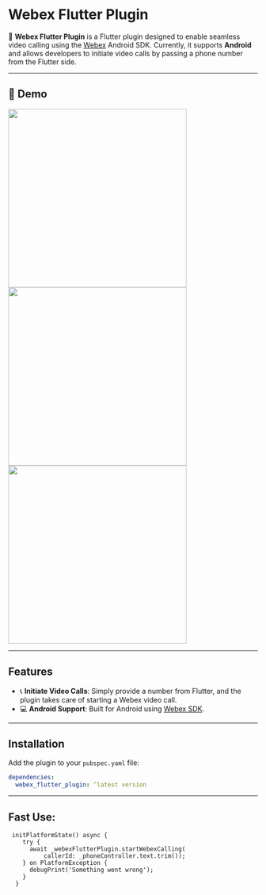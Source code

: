 # Webex Flutter Plugin


🚀 **Webex Flutter Plugin** is a Flutter plugin designed to enable seamless video calling using the [Webex](https://developer.webex.com/docs) Android SDK. Currently, it supports **Android** and allows developers to initiate video calls by passing a phone number from the Flutter side.

---

## 📢 Demo
<div align:left;display:inline;>
<img height="360" src="https://github.com/user-attachments/assets/9deb62e8-2d84-45c3-b6b6-5797da71a73c"/>

<img height="360" src="https://github.com/user-attachments/assets/fed8dbb4-652c-4f54-98e2-e3d485ec2a9e"/>

<img height="360" src="https://github.com/user-attachments/assets/042ab33d-433e-497e-9c5a-2310061ba65c"/> 

</div> 

---

## Features

- 📞 **Initiate Video Calls**: Simply provide a number from Flutter, and the plugin takes care of starting a Webex video call.
- 💻 **Android Support**: Built for Android using [Webex SDK](https://developer.webex.com/docs/sdks/android).

---

## Installation

Add the plugin to your `pubspec.yaml` file:

```yaml
dependencies:
  webex_flutter_plugin: ^latest version
```

---

## Fast Use:

```
 initPlatformState() async {
    try {
      await _webexFlutterPlugin.startWebexCalling(
          callerId: _phoneController.text.trim());
    } on PlatformException {
      debugPrint('Something went wrong');
    }
  }
```
